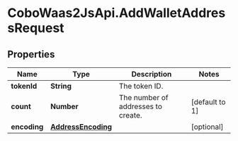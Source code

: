 # CoboWaas2JsApi.AddWalletAddressRequest

## Properties

Name | Type | Description | Notes
------------ | ------------- | ------------- | -------------
**tokenId** | **String** | The token ID. | 
**count** | **Number** | The number of addresses to create. | [default to 1]
**encoding** | [**AddressEncoding**](AddressEncoding.md) |  | [optional] 


